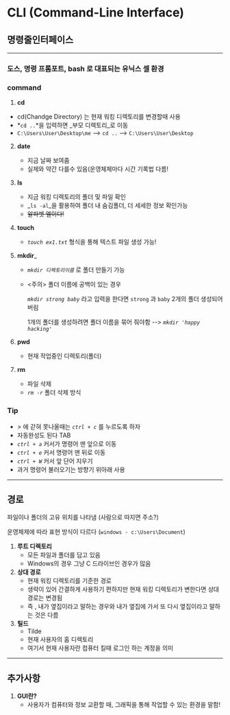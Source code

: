 #  CLI (Command-Line Interface)

## 명령줄인터페이스

---

### 도스, 명령 프롬포트, bash 로 대표되는 유닉스 셀 환경



### command

1. __cd__

- cd(Chandge Directory) 는 현재 워킹 디렉토리를 변경할때 사용
- *` cd .. `*을 입력하면 _부모 디렉토리_로 이동
- `C:\Users\User\Desktop\me` --> `cd ..` --> `C:\Users\User\Desktop`



2. __date__

   - 지금 날짜 보여줌
   - 실제와 약간 다를수 있음(운영체체마다 시간 기록법 다름!

   

3. __ls__

   - 지금 워킹 디렉토리의 폴더 및 파일 확인
   - _`ls -al`_을 활용하여 폴더 내 숨김폴더, 더 세세한 정보 확인가능
   - ~~알파벳 엘이다!~~

   

4. __touch__

   - _`touch ex1.txt`_  형식을 통해 텍스트 파일 생성 가능!

   

5. __mkdir___

   - _`mkdir 디렉토리이름`_ 로 폴더 만들기 가능

   - <주의> 폴더 이름에 공백이 있는 경우

     _`mkdir strong baby`_ 라고 입력을 한다면 `strong` 과 `baby` 2개의 폴더 생성되어버림

     1개의 폴더를 생성하려면 폴더 이름을 묶어 줘야함 --> _`mkdir 'happy hacking'`_

      

6. __pwd__

   - 현재 작업중인 디렉토리(폴더)

   

7. __rm__

   - 파일 삭제
   - _`rm -r`_ 폴더 삭제 방식

### Tip

- _>_ 에 갇혀 못나올때는 _`ctrl + c`_ 를 누르도록 하자
- 자동완성도 된다 TAB
- _`ctrl + a`_ 커서가 명령어 맨 앞으로 이동
- _`ctrl + e`_ 커서 명령어 맨 뒤로 이동
- _`ctrl + W`_ 커서 앞 단어 지우기
- 과거 명령어 불러오기는 방향기 위아래 사용



---



## 경로

파일이나 폴더의 고유 위치를 나타냄 (사람으로 따지면 주소?)

운영체제에 따라 표현 방식이 다르다 (`windows - c:\Users\Document`) 



1. __루트 디렉토리__
   - 모든 파일과 폴더를 담고 있음
   - Windows의 경우 그냥 C 드라이브인 경우가 많음
2. __상대 경로__
   - 현재 워킹 디렉토리를 기준한 경로
   - 생략이 있어 간결하게 사용하기 편하지만 현재 워킹 디렉토리가 변한다면 상대경로는 변경됨
   - 즉 , 내가 옆집이라고 말하는 경우와 내가 옆집에 가서 또 다시 옆집이라고 말하는 것은 다름
3. __틸드__
   - Tilde
   - 현재 사용자의 홈 디렉토리
   - 여기서 현재 사용자란 컴퓨터 킬때 로그인 하는 계정을 의미



---



## 추가사항



1. __GUI란?__
   - 사용자가 컴퓨터와 정보 교환할 때, 그래픽을 통해 작업할 수 있는 환경을 말함!

